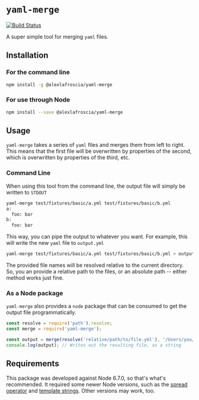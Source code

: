 # `yaml-merge`

[![Build Status](https://travis-ci.org/alexlafroscia/yaml-merge.svg?branch=master)](https://travis-ci.org/alexlafroscia/yaml-merge)

A super simple tool for merging `yaml` files.

## Installation

### For the command line

```bash
npm install -g @alexlafroscia/yaml-merge
```

### For use through Node

```bash
npm install --save @alexlafroscia/yaml-merge
```

## Usage

`yaml-merge` takes a series of `yaml` files and merges them from left to right.  This means that the first file will be overwritten by properties of the second, which is overwritten by properties of the third, etc.

### Command Line

When using this tool from the command line, the output file will simply be written to `STDOUT`

```bash
yaml-merge test/fixtures/basic/a.yml test/fixtures/basic/b.yml
a:
  foo: bar
b:
  foo: bar
```

This way, you can pipe the output to whatever you want. For example, this will write the new `yaml` file to `output.yml`

```bash
yaml-merge test/fixtures/basic/a.yml test/fixtures/basic/b.yml > output.yml
```

The provided file names will be resolved relative to the current directory. So, you an provide a relative path to the files, or an absolute path -- either method works just fine.

### As a Node package

`yaml-merge` also provides a `node` package that can be consumed to get the output file programmatically.

```javascript
const resolve = require('path').resolve;
const merge = require('yaml-merge');

const output = merge(resolve('relative/path/to/file.yml'), '/Users/you/some/other/file.yml');
console.log(output); // Writes out the resulting file, as a string
```

## Requirements

This package was developed against Node 6.7.0, so that's what's recommended. It required some newer Node versions, such as the [spread operator][spread-operator] and [template strings][template-strings]. Other versions may work, too.

[spread-operator]: https://developer.mozilla.org/en-US/docs/Web/JavaScript/Reference/Operators/Spread_operator
[template-strings]: https://developer.mozilla.org/en-US/docs/Web/JavaScript/Reference/Template_literals
